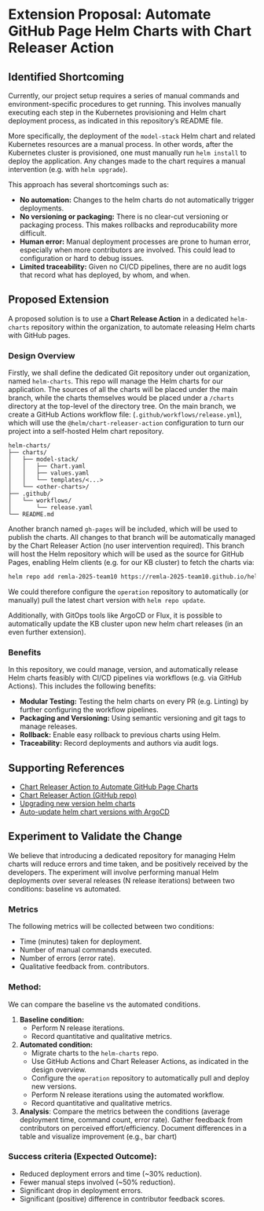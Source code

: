 # Extension Proposal: Automate GitHub Page Helm Charts with Chart Releaser Action
## Identified Shortcoming

Currently, our project setup requires a series of manual commands and environment-specific procedures to get running. This involves manually executing each step in the Kubernetes provisioning and Helm chart deployment process, as indicated in this repository’s README file.

More specifically, the deployment of the `model-stack` Helm chart and related Kubernetes resources are a manual process. In other words, after the Kubernetes cluster is provisioned, one must manually run `helm install` to deploy the application. Any changes made to the chart requires a manual intervention (e.g. with `helm upgrade`).

This approach has several shortcomings such as:
- **No automation:** Changes to the helm charts do not automatically trigger deployments. 
- **No versioning or packaging:** There is no clear-cut versioning or packaging process. This makes rollbacks and reproducability more difficult.
- **Human error:** Manual deployment processes are prone to human error, especially when more contributors are involved. This could lead to configuration or hard to debug issues.
- **Limited traceability:** Given no CI/CD pipelines, there are no audit logs that record what has deployed, by whom, and when.

## Proposed Extension
A proposed solution is to use a **Chart Release Action** in a dedicated `helm-charts` repository within the organization, to automate releasing Helm charts with GitHub pages.

### Design Overview

Firstly, we shall define the dedicated Git repository under out organization, named `helm-charts`. This repo will manage the Helm charts for our application. The sources of all the charts will be placed under the main branch, while the charts themselves would be placed under a `/charts` directory at the top-level of the directory tree. On the main branch, we create a GitHub Actions workflow file: (`.github/workflows/release.yml`), which will use the `@helm/chart-releaser-action` configuration to turn our project into a self-hosted Helm chart repository.

```
helm-charts/
├── charts/
│   ├── model-stack/
│   │   ├── Chart.yaml
│   │   ├── values.yaml
│   │   └── templates/<...>
│   └── <other-charts>/
├── .github/
│   └── workflows/
│       └── release.yaml
└── README.md
```

Another branch named `gh-pages` will be included, which will be used to publish the charts. All changes to that branch will be automatically managed by the Chart Releaser Action (no user intervention required). This branch will host the Helm repository which will be used as the source for GitHub Pages, enabling Helm clients (e.g. for our KB cluster) to fetch the charts via:

```bash
helm repo add remla-2025-team10 https://remla-2025-team10.github.io/helm-charts
```

We could therefore configure the `operation` repository to automatically (or manually) pull the latest chart version with `helm repo update`.

Additionally, with GitOps tools like ArgoCD or Flux, it is possible to automatically update the KB cluster upon new helm chart releases (in an even further extension). 

### Benefits
In this repository, we could manage, version, and automatically release Helm charts feasibly with CI/CD pipelines via workflows (e.g. via GitHub Actions). This includes the following benefits:
- **Modular Testing:** Testing the helm charts on every PR (e.g. Linting) by further configuring the workflow pipelines.
- **Packaging and Versioning:** Using semantic versioning and git tags to manage releases.
- **Rollback:** Enable easy rollback to previous charts using Helm.
- **Traceability:** Record deployments and authors via audit logs.



## Supporting References

* [Chart Releaser Action to Automate GitHub Page Charts](https://helm.sh/docs/howto/chart_releaser_action/)
* [Chart Releaser Action (GitHub repo)](https://github.com/helm/chart-releaser-action)
* [Upgrading new version helm charts](https://www.ibm.com/docs/en/netcoolomnibus/8.0.0?topic=private-upgrading-new-version-helm-chart)
* [Auto-update helm chart versions with ArgoCD](https://medium.com/@eduard.mihai.lemnaru/auto-update-helm-chart-version-using-argocd-4936933a2bac)

## Experiment to Validate the Change

We believe that introducing a dedicated repository for managing Helm charts will reduce errors and time taken, and be positively received by the developers. The experiment will involve performing manual Helm deployments over several releases (N release iterations) between two conditions: baseline vs automated.

### Metrics
The following metrics will be collected between two conditions:
* Time (minutes) taken for deployment.
* Number of manual commands executed.
* Number of errors (error rate).
* Qualitative feedback from. contributors.

### Method:

We can compare the baseline vs the automated conditions.

1. **Baseline condition:** 
    - Perform N release iterations.
    - Record quantitative and qualitative metrics.
2. **Automated condition:** 
    - Migrate charts to the `helm-charts` repo.
    - Use GitHub Actions and Chart Releaser Actions, as indicated in the design overview.
    - Configure the `operation` repository to automatically pull and deploy new versions.
    - Perform N release iterations using the automated workflow.
    - Record quantitative and qualitative metrics.
3. **Analysis**: Compare the metrics between the conditions (average deployment time, command count, error rate). Gather feedback from contributors on perceived effort/efficiency. Document differences in a table and visualize improvement (e.g., bar chart)

### Success criteria (Expected Outcome):
- Reduced deployment errors and time (~30% reduction).
- Fewer manual steps involved (~50% reduction).
- Significant drop in deployment errors.
- Significant (positive) difference in contributor feedback scores.

